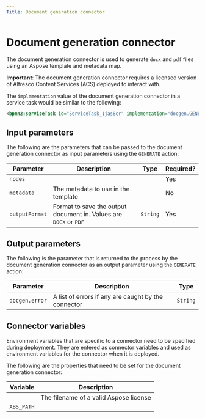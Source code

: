 ```yaml
---
Title: Document generation connector
---
```


# Document generation connector
The document generation connector is used to generate `docx` and `pdf` files using an Aspose template and metadata map. 

**Important**: The document generation connector requires a licensed version of Alfresco Content Services (ACS) deployed to interact with.

The `implementation` value of the document generation connector in a service task would be similar to the following:

```xml
<bpmn2:serviceTask id="ServiceTask_1jas8cr" implementation="docgen.GENERATE" />
```

## Input parameters 
The following are the parameters that can be passed to the document generation connector as input parameters using the `GENERATE` action:

| Parameter | Description | Type | Required? |
| --------  | ----------- | ---- | --------- |
| `nodes` | | | Yes |
| `metadata` | The metadata to use in the template | | No |
| `outputFormat` | Format to save the output document in. Values are `DOCX` or `PDF` | `String` | Yes |

## Output parameters
The following is the parameter that is returned to the process by the document generation connector as an output parameter using the `GENERATE` action:

| Parameter | Description | Type |
| --------  | ----------- | ---- |
| `docgen.error` | A list of errors if any are caught by the connector | `String` |

## Connector variables
Environment variables that are specific to a connector need to be specified during deployment. They are entered as connector variables and used as environment variables for the connector when it is deployed. 

The following are the properties that need to be set for the document generation connector: 

| Variable | Description |
| -------- | ----------- |
|  | The filename of a valid Aspose license  |
| `ABS_PATH` | |